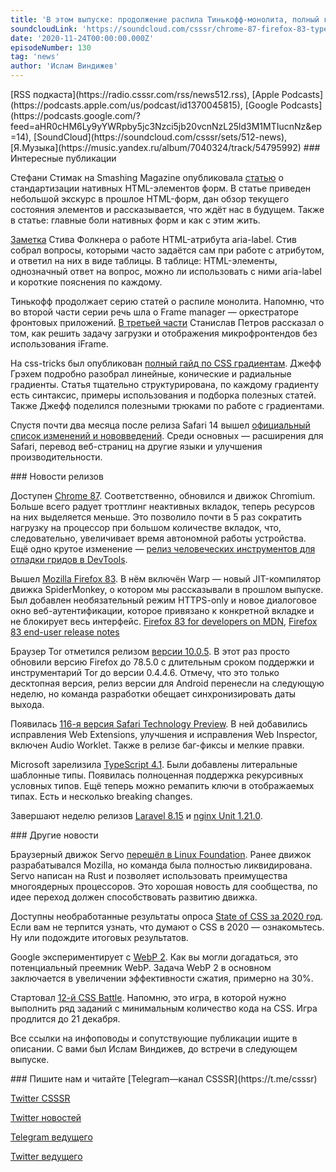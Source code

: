 ```yaml
---
title: 'В этом выпуске: продолжение распила Тинькофф-монолита, полный гайд по CSS-градиентам и нативные HTML-формы, Chrome 87 с тулзами для отладки гридов, Mozilla 83 и TypeScript 4.1.'
soundcloudLink: 'https://soundcloud.com/csssr/chrome-87-firefox-83-typescript-41-aria-label-html-formy-css-gradienty-cssbattle-2020'
date: '2020-11-24T00:00:00.000Z'
episodeNumber: 130
tag: 'news'
author: 'Ислам Виндижев'
---
```


<Note>
  [RSS подкаста](https://radio.csssr.com/rss/news512.rss), [Apple Podcasts](https://podcasts.apple.com/us/podcast/id1370045815), [Google Podcasts](https://podcasts.google.com/?feed=aHR0cHM6Ly9yYWRpby5jc3Nzci5jb20vcnNzL25ld3M1MTIucnNz&ep=14), [SoundCloud](https://soundcloud.com/csssr/sets/512-news), [Я.Музыка](https://music.yandex.ru/album/7040324/track/54795992)
</Note>

<ParagraphWithImage imageName="manWithLaptop" imageSide="right">
  ### Интересные публикации

  Стефани Стимак на Smashing Magazine опубликовала [статью](https://www.smashingmagazine.com/2020/11/standardizing-select-native-html-form-controls/) о стандартизации нативных HTML-элементов форм. В статье приведен небольшой экскурс в прошлое HTML-форм, дан обзор текущего состояния элементов и рассказывается, что ждёт нас в будущем. Также в статье: главные боли нативных форм и как с этим жить.
</ParagraphWithImage>

[Заметка](https://html5accessibility.com/stuff/2020/11/07/not-so-short-note-on-aria-label-usage-big-table-edition/) Стива Фолкнера о работе HTML-атрибута aria-label. Стив собрал вопросы, которыми часто задаётся сам при работе с атрибутом, и ответил на них в виде таблицы. В таблице: HTML-элементы, однозначный ответ на вопрос, можно ли использовать с ними aria-label и короткие пояснения по каждому.

Тинькофф продолжает серию статей о распиле монолита. Напомню, что во второй части серии речь шла о Frame manager — оркестраторе фронтовых приложений. [В третьей части](https://habr.com/ru/company/tinkoff/blog/527922/) Станислав Петров рассказал о том, как решить задачу загрузки и отображения микрофронтендов без использования iFrame.

На css-tricks был опубликован [полный гайд по CSS градиентам](https://css-tricks.com/a-complete-guide-to-css-gradients/). Джефф Грэхем подробно разобрал линейные, конические и радиальные градиенты. Статья тщательно структурирована, по каждому градиенту есть синтаксис, примеры использования и подборка полезных статей. Также Джефф поделился полезными трюками по работе с градиентами.

Спустя почти два месяца после релиза Safari 14 вышел [официальный список изменений и нововведений](https://webkit.org/blog/11340/new-webkit-features-in-safari-14/). Среди основных — расширения для Safari, перевод веб-страниц на другие языки и улучшения производительности.

<ParagraphWithImage imageName="laptopNews" imageSide="right">
  ### Новости релизов

  Доступен [Chrome 87](https://chromereleases.googleblog.com/2020/11/stable-channel-update-for-desktop_17.html). Соответственно, обновился и движок Chromium. Больше всего радует троттлинг неактивных вкладок, теперь ресурсов на них выделяется меньше. Это позволило почти в 5 раз сократить нагрузку на процессор при большом количестве вкладок, что, следовательно, увеличивает время автономной работы устройства. Ещё одно крутое изменение — [релиз человеческих инструментов для отладки гридов в DevTools](https://developers.google.com/web/updates/2020/10/devtools#css-grid).
</ParagraphWithImage>

Вышел [Mozilla Firefox 83](https://hacks.mozilla.org/2020/11/firefox-83-is-upon-us/). В нём включён Warp — новый JIT-компилятор движка SpiderMonkey, о котором мы рассказывали в прошлом выпуске. Был добавлен необязательный режим HTTPS-only и новое диалоговое окно веб-аутентификации, которое привязано к конкретной вкладке и не блокирует весь интерфейс.
[Firefox 83 for developers on MDN](https://developer.mozilla.org/en-US/docs/Mozilla/Firefox/Releases/83), [Firefox 83 end-user release notes](https://www.mozilla.org/en-US/firefox/83.0/releasenotes/)

Браузер Tor отметился релизом [версии 10.0.5](https://blog.torproject.org/new-release-tor-browser-1005). В этот раз просто обновили версию Firefox до 78.5.0 с длительным сроком поддержки и инструментарий Tor до версии 0.4.4.6. Отмечу, что это только десктопная версия, релиз версии для Android перенесли на следующую неделю, но команда разработки обещает синхронизировать даты выхода.

Появилась [116-я версия Safari Technology Preview](https://webkit.org/blog/11348/release-notes-for-safari-technology-preview-116/). В ней добавились исправления Web Extensions, улучшения и исправления Web Inspector, включен Audio Worklet. Также в релизе баг-фиксы и мелкие правки.

Microsoft зарелизила [TypeScript 4.1](https://devblogs.microsoft.com/typescript/announcing-typescript-4-1/). Были добавлены литеральные шаблонные типы. Появилась полноценная поддержка рекурсивных условных типов. Ещё теперь можно ремапить ключи в отображаемых типах. Есть и несколько breaking changes.

Завершают неделю релизов [Laravel 8.15](https://laravel-news.com/laravel-8-15-0) и [nginx Unit 1.21.0](https://mailman.nginx.org/pipermail/unit/2020-November/000228.html).

<ParagraphWithImage imageName="laptopDialog" imageSide="right">
  ### Другие новости

  Браузерный движок Servo [перешёл в Linux Foundation](https://www.linuxfoundation.org/press-release/2020/11/open-source-web-engine-servo-to-be-hosted-at-linux-foundation/). Ранее движок разрабатывался Mozilla, но команда была полностью ликвидирована. Servo написан на Rust и позволяет использовать преимущества многоядерных процессоров. Это хорошая новость для сообщества, по идее переход должен способствовать развитию движка.
</ParagraphWithImage>

Доступны необработанные результаты опроса [State of CSS за 2020 год](https://whatsmissingfromcss.com/). Если вам не терпится узнать, что думают о CSS в 2020 — ознакомьтесь. Ну или подождите итоговых результатов.

Google экспериментирует с [WebP 2](https://www.phoronix.com/scan.php?page=news_item&px=Google-Experimental-WebP2). Как вы могли догадаться, это потенциальный преемник WebP. Задача WebP 2 в основном заключается в увеличении эффективности сжатия, примерно на 30%.

Стартовал [12-й CSS Battle](https://cssbattle.dev/battle/12). Напомню, это игра, в которой нужно выполнить ряд заданий с минимальным количество кода на CSS. Игра продлится до 21 декабря.

Все ссылки на инфоповоды и сопутствующие публикации ищите в описании. С вами был Ислам Виндижев, до встречи в следующем выпуске.

<Note>
  ### Пишите нам и читайте
  [Telegram—канал CSSSR](https://t.me/csssr)

  [Twitter CSSSR](https://twitter.com/csssr_dev)

  [Twitter новостей](https://twitter.com/csssr_news)

  [Telegram ведущего](https://t.me/Vindizh)

  [Twitter ведущего](https://twitter.com/Vindizh)
</Note>
